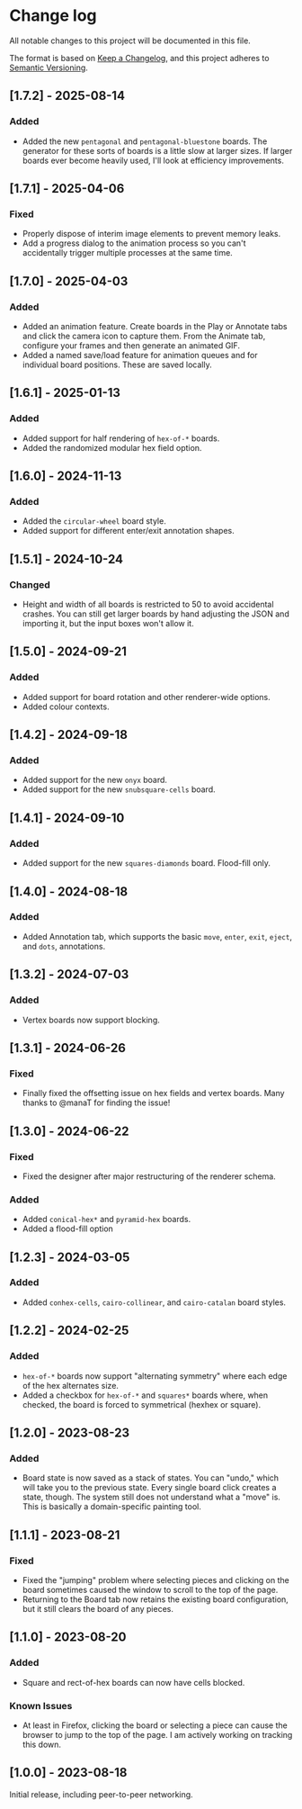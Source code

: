 # Change log

All notable changes to this project will be documented in this file.

The format is based on [Keep a Changelog](https://keepachangelog.com/en/1.0.0/),
and this project adheres to [Semantic Versioning](https://semver.org/spec/v2.0.0.html).

## [1.7.2] - 2025-08-14

### Added

-   Added the new `pentagonal` and `pentagonal-bluestone` boards. The generator for these sorts of boards is a little slow at larger sizes. If larger boards ever become heavily used, I'll look at efficiency improvements.

## [1.7.1] - 2025-04-06

### Fixed

-   Properly dispose of interim image elements to prevent memory leaks.
-   Add a progress dialog to the animation process so you can't accidentally trigger multiple processes at the same time.

## [1.7.0] - 2025-04-03

### Added

-   Added an animation feature. Create boards in the Play or Annotate tabs and click the camera icon to capture them. From the Animate tab, configure your frames and then generate an animated GIF.
-   Added a named save/load feature for animation queues and for individual board positions. These are saved locally.

## [1.6.1] - 2025-01-13

### Added

-   Added support for half rendering of `hex-of-*` boards.
-   Added the randomized modular hex field option.

## [1.6.0] - 2024-11-13

### Added

-   Added the `circular-wheel` board style.
-   Added support for different enter/exit annotation shapes.

## [1.5.1] - 2024-10-24

### Changed

-   Height and width of all boards is restricted to 50 to avoid accidental crashes. You can still get larger boards by hand adjusting the JSON and importing it, but the input boxes won't allow it.

## [1.5.0] - 2024-09-21

### Added

-   Added support for board rotation and other renderer-wide options.
-   Added colour contexts.

## [1.4.2] - 2024-09-18

### Added

-   Added support for the new `onyx` board.
-   Added support for the new `snubsquare-cells` board.

## [1.4.1] - 2024-09-10

### Added

-   Added support for the new `squares-diamonds` board. Flood-fill only.

## [1.4.0] - 2024-08-18

### Added

-   Added Annotation tab, which supports the basic `move`, `enter`, `exit`, `eject`, and `dots`, annotations.

## [1.3.2] - 2024-07-03

### Added

-   Vertex boards now support blocking.

## [1.3.1] - 2024-06-26

### Fixed

-   Finally fixed the offsetting issue on hex fields and vertex boards. Many thanks to @manaT for finding the issue!

## [1.3.0] - 2024-06-22

### Fixed

-   Fixed the designer after major restructuring of the renderer schema.

### Added

-   Added `conical-hex*` and `pyramid-hex` boards.
-   Added a flood-fill option

## [1.2.3] - 2024-03-05

### Added

-   Added `conhex-cells`, `cairo-collinear`, and `cairo-catalan` board styles.

## [1.2.2] - 2024-02-25

### Added

-   `hex-of-*` boards now support "alternating symmetry" where each edge of the hex alternates size.
-   Added a checkbox for `hex-of-*` and `squares*` boards where, when checked, the board is forced to symmetrical (hexhex or square).

## [1.2.0] - 2023-08-23

### Added

-   Board state is now saved as a stack of states. You can "undo," which will take you to the previous state. Every single board click creates a state, though. The system still does not understand what a "move" is. This is basically a domain-specific painting tool.

## [1.1.1] - 2023-08-21

### Fixed

-   Fixed the "jumping" problem where selecting pieces and clicking on the board sometimes caused the window to scroll to the top of the page.
-   Returning to the Board tab now retains the existing board configuration, but it still clears the board of any pieces.

## [1.1.0] - 2023-08-20

### Added

-   Square and rect-of-hex boards can now have cells blocked.

### Known Issues

-   At least in Firefox, clicking the board or selecting a piece can cause the browser to jump to the top of the page. I am actively working on tracking this down.

## [1.0.0] - 2023-08-18

Initial release, including peer-to-peer networking.

